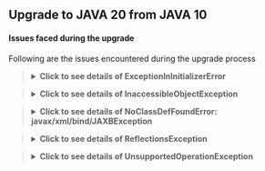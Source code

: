 ## Upgrade to JAVA 20 from JAVA 10

#### Issues faced during the upgrade

Following are the issues encountered during the upgrade process

<blockquote>
<details>
    <summary><strong>Click to see details of ExceptionInInitializerError</strong></summary>

### Fatal error compiling: java.lang.ExceptionInInitializerError

Right after changing the JAVA version from `10` to `20` in the [pom.xml](../pom.xml) file,

`mvn clean compile` started failing with fatal error.

<blockquote>
<details>
    <summary><strong>Click here for stacktrace</strong></summary>

```exception
[ERROR] Failed to execute goal org.apache.maven.plugins:maven-compiler-plugin:3.7.0:testCompile (default-testCompile) on project ynami: 
Fatal error compiling: java.lang.ExceptionInInitializerError: 
Unable to make field private com.sun.tools.javac.processing.JavacProcessingEnvironment$DiscoveredProcessors 
com.sun.tools.javac.processing.JavacProcessingEnvironment.discoveredProcs accessible: 
module jdk.compiler does not "opens com.sun.tools.javac.processing" to unnamed module @11216e2e
```

</details>
</blockquote>

### Fix

Fix for this problem in my setup/environment was just to set the latest version (i.e. `1.18.28`) for the `lombok` maven
plugin in the [pom.xml](../pom.xml) file.

</details>
</blockquote>


<blockquote>
<details>
    <summary><strong>Click to see details of InaccessibleObjectException</strong></summary>

### Application run failed: java.lang.reflect.InaccessibleObjectException

Right after fixing the issues with compiling the project,

`mvn clean spring-boot:run` started failing with `Application run failed` with `InaccessibleObjectException` exception.

<blockquote>
<details>
    <summary><strong>Click here for stacktrace</strong></summary>

```exception
Caused by: java.lang.reflect.InaccessibleObjectException: Unable to make protected final java.lang.Class 
java.lang.ClassLoader.defineClass(java.lang.String,byte[],int,int,java.security.ProtectionDomain) 
throws java.lang.ClassFormatError accessible: module java.base does not "opens java.lang" to unnamed module @3f3e6f71
    at java.base/java.lang.reflect.AccessibleObject.throwInaccessibleObjectException(AccessibleObject.java:387)
    at java.base/java.lang.reflect.AccessibleObject.checkCanSetAccessible(AccessibleObject.java:363)
    at java.base/java.lang.reflect.AccessibleObject.checkCanSetAccessible(AccessibleObject.java:311)
    at java.base/java.lang.reflect.Method.checkCanSetAccessible(Method.java:201)
    at java.base/java.lang.reflect.Method.setAccessible(Method.java:195)
    at org.springframework.cglib.core.ReflectUtils$1.run(ReflectUtils.java:61)
    at java.base/java.security.AccessController.doPrivileged(AccessController.java:571)
    at org.springframework.cglib.core.ReflectUtils.<clinit>(ReflectUtils.java:52)
    at org.springframework.cglib.core.KeyFactory$Generator.generateClass(KeyFactory.java:243)
    at org.springframework.cglib.core.DefaultGeneratorStrategy.generate(DefaultGeneratorStrategy.java:25)
    at org.springframework.cglib.core.AbstractClassGenerator.generate(AbstractClassGenerator.java:329)
    ... 30 common frames omitted
2023-08-13 00:12:58.495 ERROR 96857 --- [  restartedMain] o.s.boot.SpringApplication               : Application run failed
```

</details>
</blockquote>

### Fix

I guess, since Java 17, we need to add the following `add-opens` to VM options in order to use reflection.

So fix for this problem in my setup/environment was just to set the `jvmArguments` with `add-opens` in the
`spring-boot-maven-plugin` maven plugin in the [pom.xml](../pom.xml) file.

```xml

<plugin>
    <groupId>org.springframework.boot</groupId>
    <artifactId>spring-boot-maven-plugin</artifactId>
    <configuration>
        <!-- The following 'add-opens' args are required for reflection -->
        <jvmArguments>
            --add-opens java.base/java.lang=ALL-UNNAMED
            --add-opens java.base/java.lang.reflect=ALL-UNNAMED
        </jvmArguments>
    </configuration>
</plugin>
```

But don't forget to add the following to VM options if running this application from IDE:

`--add-opens java.base/java.lang=ALL-UNNAMED --add-opens java.base/java.lang.reflect=ALL-UNNAMED`

</details>
</blockquote>


<blockquote>
<details>
    <summary><strong>Click to see details of NoClassDefFoundError: javax/xml/bind/JAXBException</strong></summary>

### Application run failed: BeanCreationException, NoClassDefFoundError: javax/xml/bind/JAXBException

After fixing the `InaccessibleObjectException` exception,

`mvn clean spring-boot:run` now failing with `Application run failed` with `BeanCreationException`,
`NoClassDefFoundError`, `ClassNotFoundException` etc. exceptions.

<blockquote>
<details>
    <summary><strong>Click here for stacktrace</strong></summary>

```exception
Error starting ApplicationContext. To display the conditions report re-run your application with 'debug' enabled.
13-08-2023 00:36:07.144 [restartedMain] ERROR org.springframework.boot.SpringApplication.reportFailure - Application run failed
org.springframework.beans.factory.BeanCreationException: Error creating bean with name 'entityManagerFactory' 
defined in class path resource [org/springframework/boot/autoconfigure/orm/jpa/HibernateJpaConfiguration.class]: 
Invocation of init method failed; nested exception is java.lang.NoClassDefFoundError: javax/xml/bind/JAXBException
        at org.springframework.beans.factory.support.AbstractAutowireCapableBeanFactory.initializeBean(AbstractAutowireCapableBeanFactory.java:1699)
        at org.springframework.beans.factory.support.AbstractAutowireCapableBeanFactory.doCreateBean(AbstractAutowireCapableBeanFactory.java:573)
        at org.springframework.beans.factory.support.AbstractAutowireCapableBeanFactory.createBean(AbstractAutowireCapableBeanFactory.java:495)
        at org.springframework.beans.factory.support.AbstractBeanFactory.lambda$doGetBean$0(AbstractBeanFactory.java:317)
        at org.springframework.beans.factory.support.DefaultSingletonBeanRegistry.getSingleton(DefaultSingletonBeanRegistry.java:222)
        at org.springframework.beans.factory.support.AbstractBeanFactory.doGetBean(AbstractBeanFactory.java:315)
......
Caused by: java.lang.NoClassDefFoundError: javax/xml/bind/JAXBException
        at org.hibernate.boot.spi.XmlMappingBinderAccess.<init>(XmlMappingBinderAccess.java:43)
        at org.hibernate.boot.MetadataSources.<init>(MetadataSources.java:87)
        at org.hibernate.jpa.boot.internal.EntityManagerFactoryBuilderImpl.<init>(EntityManagerFactoryBuilderImpl.java:209)
        at org.hibernate.jpa.boot.internal.EntityManagerFactoryBuilderImpl.<init>(EntityManagerFactoryBuilderImpl.java:164)
        at org.springframework.orm.jpa.vendor.SpringHibernateJpaPersistenceProvider.createContainerEntityManagerFactory(SpringHibernateJpaPersistenceProvider.java:51)
        at org.springframework.orm.jpa.LocalContainerEntityManagerFactoryBean.createNativeEntityManagerFactory(LocalContainerEntityManagerFactoryBean.java:365)
        at org.springframework.orm.jpa.AbstractEntityManagerFactoryBean.buildNativeEntityManagerFactory(AbstractEntityManagerFactoryBean.java:390)
        at org.springframework.orm.jpa.AbstractEntityManagerFactoryBean.afterPropertiesSet(AbstractEntityManagerFactoryBean.java:377)
        at org.springframework.orm.jpa.LocalContainerEntityManagerFactoryBean.afterPropertiesSet(LocalContainerEntityManagerFactoryBean.java:341)
        at org.springframework.beans.factory.support.AbstractAutowireCapableBeanFactory.invokeInitMethods(AbstractAutowireCapableBeanFactory.java:1758)
        at org.springframework.beans.factory.support.AbstractAutowireCapableBeanFactory.initializeBean(AbstractAutowireCapableBeanFactory.java:1695)
        ... 19 common frames omitted
Caused by: java.lang.ClassNotFoundException: javax.xml.bind.JAXBException
        at java.base/jdk.internal.loader.BuiltinClassLoader.loadClass(BuiltinClassLoader.java:641)
        at java.base/jdk.internal.loader.ClassLoaders$AppClassLoader.loadClass(ClassLoaders.java:188)
        at java.base/java.lang.ClassLoader.loadClass(ClassLoader.java:521)
        ... 30 common frames omitted
2023-08-13 00:36:07.144 ERROR 99605 --- [  restartedMain] o.s.boot.SpringApplication               : Application run failed
```

</details>
</blockquote>

### Fix

Fix for this problem in my setup/environment was just to set the latest version (i.e. `2.3.1`) for the `jaxb-api` maven
dependency as well as changing its scope from `test` to `default`  in the [pom.xml](../pom.xml) file.

```xml

<dependency>
    <groupId>javax.xml.bind</groupId>
    <artifactId>jaxb-api</artifactId>
    <version>${jaxb.api.version}</version>
</dependency>
```

So, now `mvn clean spring-boot:run` is happy and the server is up and running without any exceptions.

</details>
</blockquote>



<blockquote>
<details>
    <summary><strong>Click to see details of ReflectionsException</strong></summary>

### ReflectionsException: could not create class file

After fixing the server startup problems,

now running the unit tests from IDE, are failing with `could not create class file` with `ReflectionsException`,
`IOException`, `bad magic number` etc. exceptions.

<blockquote>
<details>
    <summary><strong>Click here for stacktrace</strong></summary>

```exception
Caused by: org.reflections.ReflectionsException: could not create class file from Base.css
	at org.reflections.adapters.JavassistAdapter.getOfCreateClassObject(JavassistAdapter.java:102)
	at org.reflections.adapters.JavassistAdapter.getOfCreateClassObject(JavassistAdapter.java:24)
	at org.reflections.scanners.AbstractScanner.scan(AbstractScanner.java:30)
	... 61 common frames omitted
Caused by: java.io.IOException: bad magic number: 68746d6c
	at javassist.bytecode.ClassFile.read(ClassFile.java:825)
	at javassist.bytecode.ClassFile.<init>(ClassFile.java:154)
	at org.reflections.adapters.JavassistAdapter.getOfCreateClassObject(JavassistAdapter.java:100)
	... 63 common frames omitted
21:14:18.761 [main] DEBUG org.reflections.Reflections - could not scan file static/css/Base.css in url 
file:/Users/muhammadfaisal/Documents/projects/YNaMi/target/classes/ with scanner SubTypesScanner
org.reflections.ReflectionsException: could not create class object from file static/css/Base.css
	at org.reflections.scanners.AbstractScanner.scan(AbstractScanner.java:32)
	at org.reflections.Reflections.scan(Reflections.java:253)
	at org.reflections.Reflections.scan(Reflections.java:202)
	at org.reflections.Reflections.<init>(Reflections.java:123)
	at pk.lucidxpo.ynami.utils.ReflectionHelper.getTypesAnnotatedWith(ReflectionHelper.java:222)
	at ut.pk.lucidxpo.ynami.EntityExtendsVerifierTest.shouldVerifyThatAllTheEntitiesAreExtendedFromAuditable(EntityExtendsVerifierTest.java:24)
	at java.base/jdk.internal.reflect.DirectMethodHandleAccessor.invoke(DirectMethodHandleAccessor.java:104)
	at java.base/java.lang.reflect.Method.invoke(Method.java:578)
	at org.junit.platform.commons.util.ReflectionUtils.invokeMethod(ReflectionUtils.java:436)
	at com.intellij.rt.junit.JUnitStarter.main(JUnitStarter.java:55)
Caused by: org.reflections.ReflectionsException: could not create class file from Base.css
	at org.reflections.adapters.JavassistAdapter.getOfCreateClassObject(JavassistAdapter.java:102)
	at org.reflections.adapters.JavassistAdapter.getOfCreateClassObject(JavassistAdapter.java:24)
	at org.reflections.scanners.AbstractScanner.scan(AbstractScanner.java:30)
	... 61 common frames omitted
Caused by: java.io.IOException: bad magic number: 68746d6c
	at javassist.bytecode.ClassFile.read(ClassFile.java:825)
	at javassist.bytecode.ClassFile.<init>(ClassFile.java:154)
	at org.reflections.adapters.JavassistAdapter.getOfCreateClassObject(JavassistAdapter.java:100)
	... 63 common frames omitted
21:14:18.761 [main] DEBUG org.reflections.Reflections - could not scan file static/css/main.css in url 
file:/Users/muhammadfaisal/Documents/projects/YNaMi/target/classes/ with scanner TypeAnnotationsScanner
org.reflections.ReflectionsException: could not create class object from file static/css/main.css
	at org.reflections.scanners.AbstractScanner.scan(AbstractScanner.java:32)
	at org.reflections.Reflections.scan(Reflections.java:253)
	at org.reflections.Reflections.scan(Reflections.java:202)
	at org.reflections.Reflections.<init>(Reflections.java:123)
	at pk.lucidxpo.ynami.utils.ReflectionHelper.getTypesAnnotatedWith(ReflectionHelper.java:222)

```

</details>
</blockquote>

### Fix

Fix for this problem in my setup/environment was just to set the latest version (i.e. `0.10.2`) for the
`org.reflections` maven plugin in the [pom.xml](../pom.xml) file.

</details>
</blockquote>

<blockquote>
<details>
    <summary><strong>Click to see details of UnsupportedOperationException</strong></summary>

### UnfinishedMockingSessionException, UnsupportedOperationException, IllegalStateException: Could not find sun.misc.Unsafe

After fixing the reflection problems faced in tests,

now running the unit tests from IDE, are failing with `Could not find sun.misc.Unsafe` with `IllegalStateException`,
`UnsupportedOperationException`, `UnfinishedMockingSessionException` etc. exceptions.

<blockquote>
<details>
    <summary><strong>Click here for stacktrace</strong></summary>

```exception
org.mockito.exceptions.base.MockitoException: 
Mockito cannot mock this class: class org.modelmapper.ModelMapper.

Mockito can only mock non-private & non-final classes.
If you're not sure why you're getting this error, please report to the mailing list.


Java               : 20
JVM vendor name    : Oracle Corporation
JVM vendor version : 20.0.1+9-29
JVM name           : Java HotSpot(TM) 64-Bit Server VM
JVM version        : 20.0.1+9-29
JVM info           : mixed mode, sharing
OS name            : Mac OS X
OS version         : 13.4.1


Underlying exception : java.lang.UnsupportedOperationException: Cannot define class using reflection

	at org.mockito.junit.jupiter.MockitoExtension.beforeEach(MockitoExtension.java:165)
	at org.junit.jupiter.engine.descriptor.TestMethodTestDescriptor.lambda$invokeBeforeEachCallbacks$0(TestMethodTestDescriptor.java:129)
	at org.junit.jupiter.engine.execution.ThrowableCollector.execute(ThrowableCollector.java:40)
	at org.junit.jupiter.engine.descriptor.TestMethodTestDescriptor.invokeBeforeMethodsOrCallbacksUntilExceptionOccurs(TestMethodTestDescriptor.java:155)
	at org.junit.jupiter.engine.descriptor.TestMethodTestDescriptor.invokeBeforeEachCallbacks(TestMethodTestDescriptor.java:128)
	at org.junit.jupiter.engine.descriptor.TestMethodTestDescriptor.execute(TestMethodTestDescriptor.java:107)
	at org.junit.jupiter.engine.descriptor.TestMethodTestDescriptor.execute(TestMethodTestDescriptor.java:58)
	Suppressed: java.lang.NullPointerException: Cannot invoke "org.mockito.MockitoSession.finishMocking()" 
	because the return value of "org.junit.jupiter.api.extension.ExtensionContext$Store.remove(Object, java.lang.Class)" is null
		at org.mockito.junit.jupiter.MockitoExtension.afterEach(MockitoExtension.java:211)
		at org.junit.jupiter.engine.descriptor.TestMethodTestDescriptor.lambda$invokeAfterEachCallbacks$11(TestMethodTestDescriptor.java:217)
		at org.junit.jupiter.engine.execution.ThrowableCollector.execute(ThrowableCollector.java:40)
		at org.junit.jupiter.engine.descriptor.TestMethodTestDescriptor.lambda$invokeAllAfterMethodsOrCallbacks$13(TestMethodTestDescriptor.java:229)
		at java.base/java.util.ArrayList.forEach(ArrayList.java:1511)
		at org.junit.jupiter.engine.descriptor.TestMethodTestDescriptor.invokeAllAfterMethodsOrCallbacks(TestMethodTestDescriptor.java:227)
		at org.junit.jupiter.engine.descriptor.TestMethodTestDescriptor.invokeAfterEachCallbacks(TestMethodTestDescriptor.java:216)
		at org.junit.jupiter.engine.descriptor.TestMethodTestDescriptor.execute(TestMethodTestDescriptor.java:119)
		... 48 more
Caused by: java.lang.UnsupportedOperationException: Cannot define class using reflection
	at net.bytebuddy.dynamic.loading.ClassInjector$UsingReflection$Dispatcher$Unavailable.defineClass(ClassInjector.java:821)
	at net.bytebuddy.dynamic.loading.ClassInjector$UsingReflection.inject(ClassInjector.java:185)
	at net.bytebuddy.dynamic.loading.ClassLoadingStrategy$Default$InjectionDispatcher.load(ClassLoadingStrategy.java:187)
	at net.bytebuddy.dynamic.TypeResolutionStrategy$Passive.initialize(TypeResolutionStrategy.java:79)
	at net.bytebuddy.dynamic.DynamicType$Default$Unloaded.load(DynamicType.java:4457)
	... 54 more
Caused by: java.lang.IllegalStateException: Could not find sun.misc.Unsafe
	at net.bytebuddy.dynamic.loading.ClassInjector$UsingUnsafe$Dispatcher$Disabled.initialize(ClassInjector.java:1366)
	at net.bytebuddy.dynamic.loading.ClassInjector$UsingUnsafe.inject(ClassInjector.java:1202)
	at net.bytebuddy.dynamic.loading.ClassLoadingStrategy$ForUnsafeInjection.load(ClassLoadingStrategy.java:458)
	at net.bytebuddy.dynamic.TypeResolutionStrategy$Passive.initialize(TypeResolutionStrategy.java:79)
	at net.bytebuddy.dynamic.DynamicType$Default$Unloaded.load(DynamicType.java:4457)
	at net.bytebuddy.dynamic.loading.ClassInjector$UsingReflection$Dispatcher$Indirect.make(ClassInjector.java:684)
	at net.bytebuddy.dynamic.loading.ClassInjector$UsingReflection$Dispatcher$CreationAction.run(ClassInjector.java:302)
	at net.bytebuddy.dynamic.loading.ClassInjector$UsingReflection$Dispatcher$CreationAction.run(ClassInjector.java:290)
	at java.base/java.security.AccessController.doPrivileged(AccessController.java:319)
	at net.bytebuddy.dynamic.loading.ClassInjector$UsingReflection.<clinit>(ClassInjector.java:70)
	at net.bytebuddy.dynamic.loading.ClassLoadingStrategy$Default$InjectionDispatcher.load(ClassLoadingStrategy.java:184)
	... 79 more
Caused by: java.lang.NoSuchMethodException: sun.misc.Unsafe.defineClass(java.lang.String,[B,int,int,java.lang.ClassLoader,java.security.ProtectionDomain)
	at java.base/java.lang.Class.getMethod(Class.java:2321)
	at net.bytebuddy.dynamic.loading.ClassInjector$UsingUnsafe$Dispatcher$CreationAction.run(ClassInjector.java:1269)
	at net.bytebuddy.dynamic.loading.ClassInjector$UsingUnsafe$Dispatcher$CreationAction.run(ClassInjector.java:1257)

org.mockito.exceptions.misusing.UnfinishedMockingSessionException: 
Unfinished mocking session detected.
Previous MockitoSession was not concluded with 'finishMocking()'.
For examples of correct usage see javadoc for MockitoSession class.

	at org.mockito.junit.jupiter.MockitoExtension.beforeEach(MockitoExtension.java:165)
	at org.junit.jupiter.engine.descriptor.TestMethodTestDescriptor.lambda$invokeBeforeEachCallbacks$0(TestMethodTestDescriptor.java:129)
	at org.junit.jupiter.engine.execution.ThrowableCollector.execute(ThrowableCollector.java:40)
	at org.junit.jupiter.engine.descriptor.TestMethodTestDescriptor.invokeBeforeMethodsOrCallbacksUntilExceptionOccurs(TestMethodTestDescriptor.java:155)
	at org.junit.jupiter.engine.descriptor.TestMethodTestDescriptor.invokeBeforeEachCallbacks(TestMethodTestDescriptor.java:128)
	at org.junit.jupiter.engine.descriptor.TestMethodTestDescriptor.execute(TestMethodTestDescriptor.java:107)
	at org.junit.jupiter.engine.descriptor.TestMethodTestDescriptor.execute(TestMethodTestDescriptor.java:58)
	Suppressed: java.lang.NullPointerException: Cannot invoke "org.mockito.MockitoSession.finishMocking()" 
	because the return value of "org.junit.jupiter.api.extension.ExtensionContext$Store.remove(Object, java.lang.Class)" is null
		at org.mockito.junit.jupiter.MockitoExtension.afterEach(MockitoExtension.java:211)
		at org.junit.jupiter.engine.descriptor.TestMethodTestDescriptor.lambda$invokeAfterEachCallbacks$11(TestMethodTestDescriptor.java:217)
		at org.junit.jupiter.engine.execution.ThrowableCollector.execute(ThrowableCollector.java:40)
		at org.junit.jupiter.engine.descriptor.TestMethodTestDescriptor.lambda$invokeAllAfterMethodsOrCallbacks$13(TestMethodTestDescriptor.java:229)
		at java.base/java.util.ArrayList.forEach(ArrayList.java:1511)
		at org.junit.jupiter.engine.descriptor.TestMethodTestDescriptor.invokeAllAfterMethodsOrCallbacks(TestMethodTestDescriptor.java:227)
		at org.junit.jupiter.engine.descriptor.TestMethodTestDescriptor.invokeAfterEachCallbacks(TestMethodTestDescriptor.java:216)
		at org.junit.jupiter.engine.descriptor.TestMethodTestDescriptor.execute(TestMethodTestDescriptor.java:119)
		... 48 more

```

</details>
</blockquote>

### Fix

Fix for this problem in my setup/environment was just to add the `net.bytebuddy:byte-buddy` maven
dependency in `test` scope in the [pom.xml](../pom.xml) file.

```xml

<dependency>
    <groupId>net.bytebuddy</groupId>
    <artifactId>byte-buddy</artifactId>
    <version>1.14.5</version>
    <scope>test</scope>
</dependency>
```

So, now all the unit as well as integration tests are running and passing without any exceptions.

</details>
</blockquote>
